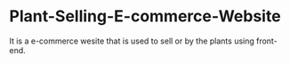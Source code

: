 # Plant-Selling-E-commerce-Website
It is a e-commerce wesite that is used to sell or by the plants using front-end.

